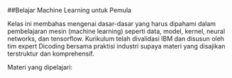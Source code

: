 ##Belajar Machine Learning untuk Pemula

Kelas ini membahas mengenai dasar-dasar yang harus dipahami dalam pembelajaran mesin (machine learning) seperti data, model, kernel, neural networks, dan tensorflow. Kurikulum telah divalidasi IBM dan disusun oleh tim expert Dicoding bersama praktisi industri supaya materi yang disajikan terstruktur dan komprehensif.

Materi yang dipelajari:
